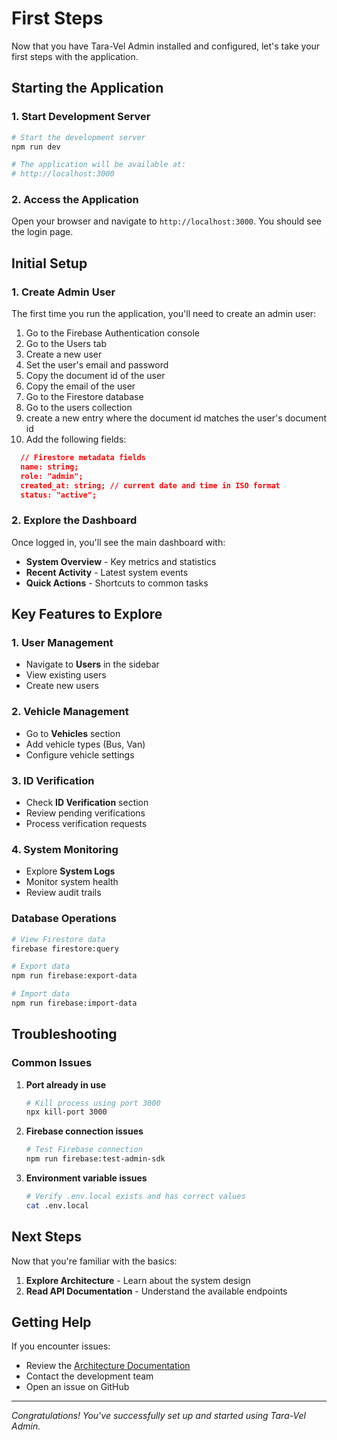 # First Steps

Now that you have Tara-Vel Admin installed and configured, let's take your first steps with the application.

## Starting the Application

### 1. Start Development Server

```bash
# Start the development server
npm run dev

# The application will be available at:
# http://localhost:3000
```

### 2. Access the Application

Open your browser and navigate to `http://localhost:3000`. You should see the login page.

## Initial Setup

### 1. Create Admin User

The first time you run the application, you'll need to create an admin user:

1. Go to the Firebase Authentication console
2. Go to the Users tab
3. Create a new user
4. Set the user's email and password
5. Copy the document id of the user
6. Copy the email of the user
7. Go to the Firestore database
8. Go to the users collection
9. create a new entry where the document id matches the user's document id
10. Add the following fields:

``` json
  // Firestore metadata fields
  name: string;
  role: "admin";
  created_at: string; // current date and time in ISO format
  status: "active";
```

### 2. Explore the Dashboard

Once logged in, you'll see the main dashboard with:

- **System Overview** - Key metrics and statistics
- **Recent Activity** - Latest system events
- **Quick Actions** - Shortcuts to common tasks

## Key Features to Explore

### 1. User Management

- Navigate to **Users** in the sidebar
- View existing users
- Create new users

### 2. Vehicle Management

- Go to **Vehicles** section
- Add vehicle types (Bus, Van)
- Configure vehicle settings

### 3. ID Verification

- Check **ID Verification** section
- Review pending verifications
- Process verification requests

### 4. System Monitoring

- Explore **System Logs**
- Monitor system health
- Review audit trails

### Database Operations

```bash
# View Firestore data
firebase firestore:query

# Export data
npm run firebase:export-data

# Import data
npm run firebase:import-data
```

## Troubleshooting

### Common Issues

1. **Port already in use**
   ```bash
   # Kill process using port 3000
   npx kill-port 3000
   ```

2. **Firebase connection issues**
   ```bash
   # Test Firebase connection
   npm run firebase:test-admin-sdk
   ```

3. **Environment variable issues**
   ```bash
   # Verify .env.local exists and has correct values
   cat .env.local
   ```

## Next Steps

Now that you're familiar with the basics:

1. **Explore Architecture** - Learn about the system design
2. **Read API Documentation** - Understand the available endpoints

## Getting Help

If you encounter issues:

- Review the [Architecture Documentation](../architecture/system-overview.md)
- Contact the development team
- Open an issue on GitHub

---

*Congratulations! You've successfully set up and started using Tara-Vel Admin.*
